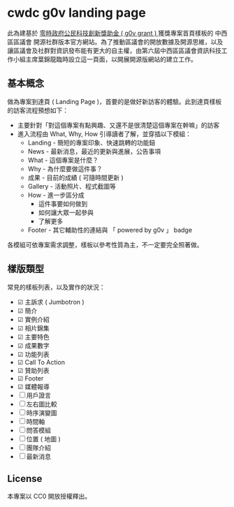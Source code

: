 # cwdc g0v landing page

此為建基於 [零時政府公民科技創新獎助金 ( g0v grant ) ](https://grants.g0v.tw) 獲獎專案首頁樣板的 中西區區議會 開源社群版本官方網站。為了推動區議會的開放數據及開源思維，以及讓區議會及社群對資訊發布能有更大的自主權，由第六屆中西區區議會資訊科技工作小組主席葉錦龍臨時設立這一頁面，以開展開源版網站的建立工作。

## 基本概念

做為專案到達頁 ( Landing Page )，首要的是做好新訪客的體驗。此到達頁樣板的訪客流程預想如下：

 * 主要針對「對這個專案有點興趣、又還不是很清楚這個專案在幹嘛」的訪客
 * 進入流程由 What, Why, How 引導讀者了解，並穿插以下模組：
   * Landing - 簡短的專案印象、快速跳轉的功能鈕
   * News - 最新消息，最近的更新與進展，公告事項
   * What - 這個專案是什麼？
   * Why - 為什麼要做這件事？
   * 成果 - 目前的成績 ( 可隨時間更新 )
   * Gallery - 活動照片、程式截圖等
   * How - 進一步區分成
     * 這件事要如何做到
     * 如何讓大眾一起參與
     * 了解更多
   * Footer - 其它輔助性的連結與 「 powered by g0v 」 badge
 
各模組可依專案需求調整，樣板以參考性質為主，不一定要完全照著做。


## 樣版類型

常見的樣板列表，以及實作的狀況：

 * ☑ 主訴求 ( Jumbotron )
 * ☑ 簡介
 * ☑ 實例介紹
 * ☑ 相片錦集
 * ☑ 主要特色
 * ☑ 成果數字
 * ☑ 功能列表
 * ☑ Call To Action
 * ☑ 贊助列表
 * ☑ Footer
 * ☑ 媒體報導
 * ☐ 用戶證言
 * ☐ 左右圖比較
 * ☐ 時序演變圖
 * ☐ 時間軸
 * ☐ 問答模組
 * ☐ 位置 ( 地圖 )
 * ☐ 團隊介紹
 * ☐ 最新消息


## License

本專案以 CC0 開放授權釋出。



